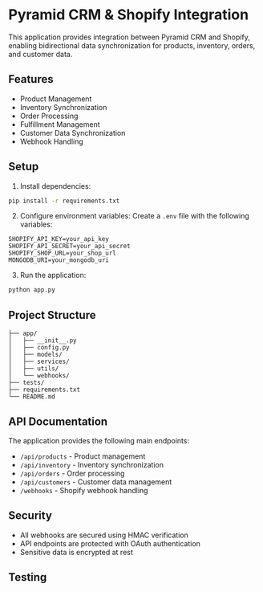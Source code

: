 # Pyramid CRM & Shopify Integration

This application provides integration between Pyramid CRM and Shopify, enabling bidirectional data synchronization for products, inventory, orders, and customer data.

## Features

- Product Management
- Inventory Synchronization
- Order Processing
- Fulfillment Management
- Customer Data Synchronization
- Webhook Handling

## Setup

1. Install dependencies:

```bash
pip install -r requirements.txt
```

2. Configure environment variables:
   Create a `.env` file with the following variables:

```
SHOPIFY_API_KEY=your_api_key
SHOPIFY_API_SECRET=your_api_secret
SHOPIFY_SHOP_URL=your_shop_url
MONGODB_URI=your_mongodb_uri
```

3. Run the application:

```bash
python app.py
```

## Project Structure

```
├── app/
│   ├── __init__.py
│   ├── config.py
│   ├── models/
│   ├── services/
│   ├── utils/
│   └── webhooks/
├── tests/
├── requirements.txt
└── README.md
```

## API Documentation

The application provides the following main endpoints:

- `/api/products` - Product management
- `/api/inventory` - Inventory synchronization
- `/api/orders` - Order processing
- `/api/customers` - Customer data management
- `/webhooks` - Shopify webhook handling

## Security

- All webhooks are secured using HMAC verification
- API endpoints are protected with OAuth authentication
- Sensitive data is encrypted at rest

## Testing
